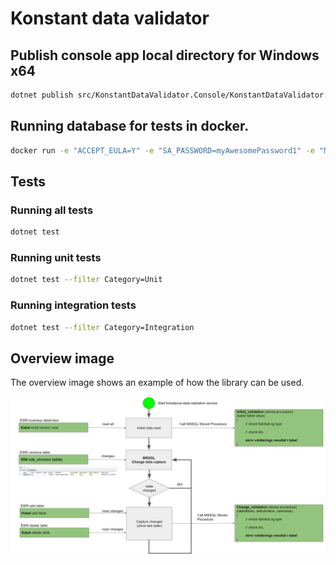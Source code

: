 # Konstant data validator

## Publish console app local directory for Windows x64

```sh
dotnet publish src/KonstantDataValidator.Console/KonstantDataValidator.Console.csproj --sc --runtime win-x64 -o ./publish
```

## Running database for tests in docker.

```sh
docker run -e "ACCEPT_EULA=Y" -e "SA_PASSWORD=myAwesomePassword1" -e "MSSQL_AGENT_ENABLED=True"  -p 1433:1433 -d  mcr.microsoft.com/mssql/server:2019-CU13-ubuntu-20.04
```

## Tests

### Running all tests

```sh
dotnet test
```

### Running unit tests

```sh
dotnet test --filter Category=Unit
```

### Running integration tests

```sh
dotnet test --filter Category=Integration
```

## Overview image

The overview image shows an example of how the library can be used.

![Overview image](docs/overview.png)
